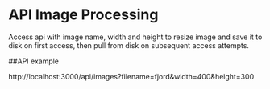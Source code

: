 # API Image Processing

Access api with image name, width and height to resize image and save it to disk on first access, then pull from disk on subsequent access attempts.

##API example

http://localhost:3000/api/images?filename=fjord&width=400&height=300
